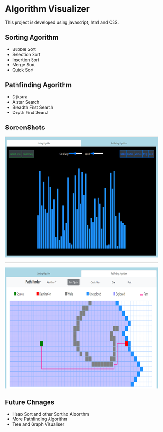# Algorithm Visualizer

This project is developed using javascript, html and CSS.

## Sorting Agorithm
<ul>
  <li>Bubble Sort</li>
  <li>Selection Sort</li>
  <li>Insertion Sort</li>
  <li>Merge Sort</li>
  <li>Quick Sort</li>
</ul>


## Pathfinding Agorithm
<ul>
  <li>Dijkstra</li>
  <li>A star Search</li>
  <li>Breadth First Search</li>
  <li>Depth First Search</li>
</ul>

## ScreenShots

<div>
  <img src="./Image/Screenshot 2021-07-22 234442.png" alt="Sorting" height="400dp">
</div>

---

<div>
  <img src="./Image/Screenshot 2021-07-22 234622.png" alt="Sorting" height="400dp">
</div>


## Future Chnages
<ul>
  <li>Heap Sort and other Sorting Algorithm</li>
  <li>More Pathfinding Algorithm</li>
  <li>Tree and Graph Visualiser</li>

</ul>



